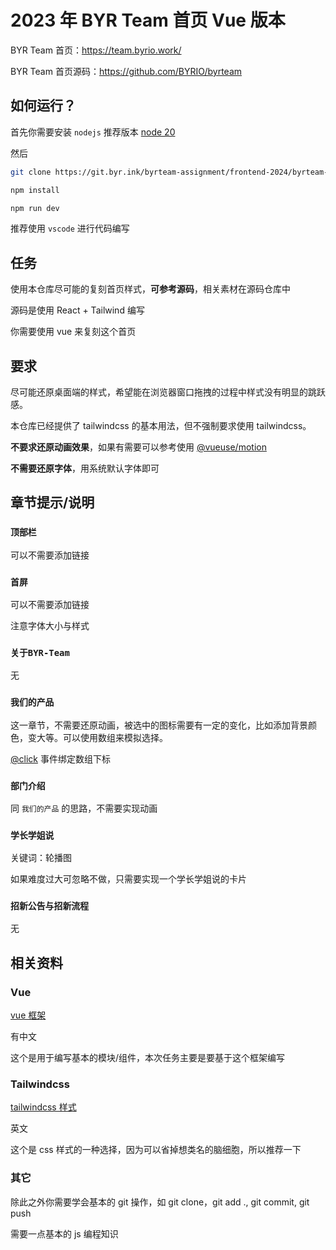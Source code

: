 # 2023 年 BYR Team 首页 Vue 版本

BYR Team 首页：https://team.byrio.work/

BYR Team 首页源码：https://github.com/BYRIO/byrteam

## 如何运行？

首先你需要安装 `nodejs` 推荐版本 [node 20](https://nodejs.org/zh-cn)

然后

```bash
git clone https://git.byr.ink/byrteam-assignment/frontend-2024/byrteam-vue.git
```

```bash
npm install
```

```bash
npm run dev
```

推荐使用 `vscode` 进行代码编写

## 任务

使用本仓库尽可能的复刻首页样式，**可参考源码**，相关素材在源码仓库中

源码是使用 React + Tailwind 编写

你需要使用 vue 来复刻这个首页

## 要求

尽可能还原桌面端的样式，希望能在浏览器窗口拖拽的过程中样式没有明显的跳跃感。

本仓库已经提供了 tailwindcss 的基本用法，但不强制要求使用 tailwindcss。

**不要求还原动画效果**，如果有需要可以参考使用 [@vueuse/motion](https://motion.vueuse.org/)

**不需要还原字体**，用系统默认字体即可

## 章节提示/说明

### `顶部栏`

可以不需要添加链接

### `首屏`

可以不需要添加链接

注意字体大小与样式

### `关于BYR-Team`

无

### `我们的产品`

这一章节，不需要还原动画，被选中的图标需要有一定的变化，比如添加背景颜色，变大等。可以使用数组来模拟选择。

[@click](https://cn.vuejs.org/guide/essentials/event-handling) 事件绑定数组下标

### `部门介绍`

同 `我们的产品` 的思路，不需要实现动画

### `学长学姐说`

关键词：轮播图

如果难度过大可忽略不做，只需要实现一个学长学姐说的卡片

### `招新公告与招新流程`

无

## 相关资料

### Vue

[vue 框架](https://cn.vuejs.org/guide/introduction.html)

有中文

这个是用于编写基本的模块/组件，本次任务主要是要基于这个框架编写

### Tailwindcss

[tailwindcss 样式](https://tailwindcss.com/docs/installation)

英文

这个是 css 样式的一种选择，因为可以省掉想类名的脑细胞，所以推荐一下

### 其它

除此之外你需要学会基本的 git 操作，如 git clone，git add ., git commit, git push

需要一点基本的 js 编程知识
